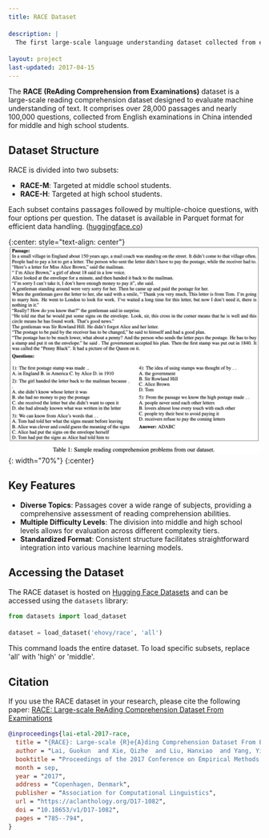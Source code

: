 ```yaml
---
title: RACE Dataset

description: |
  The first large-scale language understanding dataset collected from exams for human. Currently [MMLU](https://arxiv.org/pdf/2009.03300) and [MATH](https://arxiv.org/pdf/2103.03874) are also collected from exams.

layout: project
last-updated: 2017-04-15
---
```


The **RACE (ReAding Comprehension from Examinations)** dataset is a large-scale reading comprehension dataset designed to evaluate machine understanding of text. It comprises over 28,000 passages and nearly 100,000 questions, collected from English examinations in China intended for middle and high school students.

## Dataset Structure

RACE is divided into two subsets:

- **RACE-M**: Targeted at middle school students.
- **RACE-H**: Targeted at high school students.

Each subset contains passages followed by multiple-choice questions, with four options per question. The dataset is available in Parquet format for efficient data handling. ([huggingface.co](https://huggingface.co/datasets/ehovy/race/tree/main))

{:center: style="text-align: center"}
![image](/img/race/race.png){: width="70%"}
{:center}

## Key Features

- **Diverse Topics**: Passages cover a wide range of subjects, providing a comprehensive assessment of reading comprehension abilities.
- **Multiple Difficulty Levels**: The division into middle and high school levels allows for evaluation across different complexity tiers.
- **Standardized Format**: Consistent structure facilitates straightforward integration into various machine learning models.

## Accessing the Dataset

The RACE dataset is hosted on [Hugging Face Datasets](https://huggingface.co/datasets/ehovy/race) and can be accessed using the `datasets` library:

```python
from datasets import load_dataset

dataset = load_dataset('ehovy/race', 'all')
```

This command loads the entire dataset. To load specific subsets, replace 'all' with 'high' or 'middle'.

## Citation

If you use the RACE dataset in your research, please cite the following paper: [RACE: Large-scale ReAding Comprehension Dataset From Examinations](https://arxiv.org/abs/1704.04683)

```bibtex
@inproceedings{lai-etal-2017-race,
  title = "{RACE}: Large-scale {R}e{A}ding Comprehension Dataset From Examinations",
  author = "Lai, Guokun  and Xie, Qizhe  and Liu, Hanxiao  and Yang, Yiming  and Hovy, Eduard",
  booktitle = "Proceedings of the 2017 Conference on Empirical Methods in Natural Language Processing",
  month = sep,
  year = "2017",
  address = "Copenhagen, Denmark",
  publisher = "Association for Computational Linguistics",
  url = "https://aclanthology.org/D17-1082",
  doi = "10.18653/v1/D17-1082",
  pages = "785--794",
}
```
